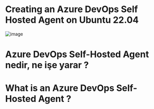 # Creating an Azure DevOps Self Hosted Agent on Ubuntu 22.04

![image](https://user-images.githubusercontent.com/93924485/227070225-c02f7135-d6e9-44b8-b058-d8c3c5f0cab5.png)



# Azure DevOps Self-Hosted Agent nedir, ne işe yarar ?
# What is an Azure DevOps Self-Hosted Agent ?



